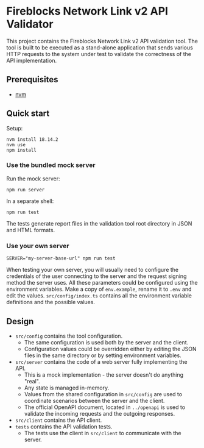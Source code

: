 # Fireblocks Network Link v2 API Validator

This project contains the Fireblocks Network Link v2 API validation tool.
The tool is built to be executed as a stand-alone application that sends various 
HTTP requests to the system under test to validate the correctness of the API
implementation.

## Prerequisites

- [nvm](https://github.com/nvm-sh/nvm)


## Quick start

Setup:

```shell
nvm install 18.14.2
nvm use
npm install
```


### Use the bundled mock server

Run the mock server:

```shell
npm run server
```

In a separate shell:

```shell
npm run test
```

The tests generate report files in the validation tool root directory in JSON and HTML formats.

### Use your own server

```shell
SERVER="my-server-base-url" npm run test
```

When testing your own server, you will usually need to configure the credentials of the user
connecting to the server and the request signing method the server uses. All these parameters
could be configured using the environment variables. Make a copy of `env.example`, rename it
to `.env` and edit the values. `src/config/index.ts` contains all the environment variable
definitions and the possible values.


## Design

- `src/config` contains the tool configuration.
  - The same configuration is used both by the server and the client.
  - Configuration values could be overridden either by editing the JSON files
    in the same directory or by setting environment variables.
- `src/server` contains the code of a web server fully implementing the API.
  - This is a mock implementation - the server doesn't do anything "real".
  - Any state is managed in-memory.
  - Values from the shared configuration in `src/config` are used to coordinate
    scenarios between the server and the client.
  - The official OpenAPI document, located in `../openapi` is used to
    validate the incoming requests and the outgoing responses.
- `src/client` contains the API client.
- `tests` contains the API validation tests.
  - The tests use the client in `src/client` to communicate with the server.